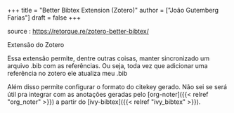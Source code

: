 +++
title = "Better Bibtex Extension (Zotero)"
author = ["João Gutemberg Farias"]
draft = false
+++

source
: <https://retorque.re/zotero-better-bibtex/>

Extensão do Zotero

Essa extensão permite, dentre outras coisas, manter sincronizado um arquivo .bib com as referências. Ou seja, toda vez que adicionar uma referência no zotero ele atualiza meu .bib

Além disso permite configurar o formato do citekey gerado. Não sei se será útil pra integrar com as anotações geradas pelo [org-noter]({{< relref "org_noter" >}}) a partir do [ivy-bibtex]({{< relref "ivy_bibtex" >}}).
